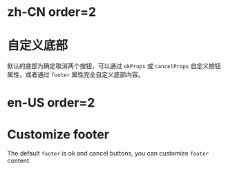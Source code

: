 # zh-CN order=2

# 自定义底部

默认的底部为确定取消两个按钮，可以通过 `okProps` 或 `cancelProps` 自定义按钮属性，或者通过 `footer` 属性完全自定义底部内容。

# en-US order=2

# Customize footer

The default `footer` is ok and cancel buttons, you can customize `footer` content.
